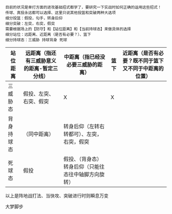 ```
目前的状况是单打方面的进攻基础招式都学了，要研究一下实战时如何正确的运用这些招式！
传球、真投永远都可以选择、这里只说其他投篮和突破两种大选项
细分投篮：假投，勾手，转身后仰
细分突破：左突，右突，假突
需要根据场上的【防守】和【站位距离】和【当前持球态】来做具体的选择
细分站位：远距离、近距离（是否有必要？）、篮下
细分持球态：三威胁 持球背身 死球
```


|站位距离|远距离（指还有三威胁意义的距离-暂定三分线）|中距离（指已经没必要三威胁的距离）|篮下|近距离（是否有必要？既不同于篮下又不同于中距离的位置）|
|-|-|-|-|-|
|三威胁态|假投、左突、右突、假突|X|X|
|背身持球态|（同中距离）|转身后仰（左转右转都可）、左突，右突，假突|
|死球态|假投|假投、（背身态）转身后仰（只能往态往中轴脚方向旋转）|

以上是阵地战打法、当快攻、突破进行时则瞬息万变

大梦脚步